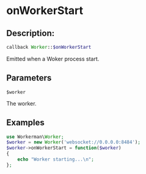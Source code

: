 # onWorkerStart
## Description:
```php
callback Worker::$onWorkerStart
```

Emitted when a Woker process start.


## Parameters

``` $worker ```

The worker.



## Examples


```php
use Workerman\Worker;
$worker = new Worker('websocket://0.0.0.0:8484');
$worker->onWorkerStart = function($worker)
{
    echo "Worker starting...\n";
};
```
